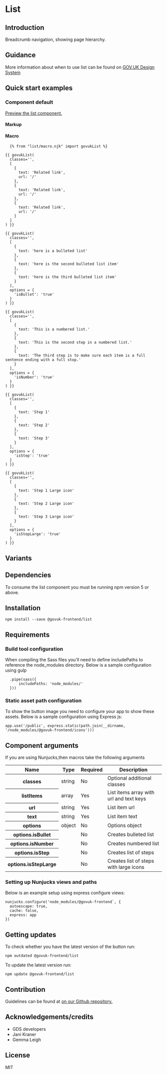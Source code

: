 # List

## Introduction

Breadcrumb navigation, showing page hierarchy.

## Guidance

More information about when to use list can be found on [GOV.UK Design System](http://www.linktodesignsystem.com/list "Link to read guidance on the use of list on Gov.uk Design system website")

## Quick start examples

### Component default

[Preview the list component.](http://govuk-frontend-review.herokuapp.com/components/list/preview)

#### Markup

#### Macro

      {% from "list/macro.njk" import govukList %}

    {{ govukList(
      classes='',
      [
        {
          text: 'Related link',
          url: '/'
        },
        {
          text: 'Related link',
          url: '/'
        },
        {
          text: 'Related link',
          url: '/'
        }
      ]
    ) }}

    {{ govukList(
      classes='',
      [
        {
          text: 'here is a bulleted list'
        },
        {
          text: 'here is the second bulleted list item'
        },
        {
          text: 'here is the third bulleted list item'
        }
      ],
      options = {
        'isBullet': 'true'
      }
    ) }}

    {{ govukList(
      classes='',
      [
        {
          text: 'This is a numbered list.'
        },
        {
          text: 'This is the second step in a numbered list.'
        },
        {
          text: 'The third step is to make sure each item is a full sentence ending with a full stop.'
        }
      ],
      options = {
        'isNumber': 'true'
      }
    ) }}

    {{ govukList(
      classes='',
      [
        {
          text: 'Step 1'
        },
        {
          text: 'Step 2'
        },
        {
          text: 'Step 3'
        }
      ],
      options = {
        'isStep': 'true'
      }
    ) }}

    {{ govukList(
      classes='',
      [
        {
          text: 'Step 1 Large icon'
        },
        {
          text: 'Step 2 Large icon'
        },
        {
          text: 'Step 3 Large icon'
        }
      ],
      options = {
        'isStepLarge': 'true'
      }
    ) }}

## Variants

## Dependencies

To consume the list component you must be running npm version 5 or above.

## Installation

    npm install --save @govuk-frontend/list

## Requirements

### Build tool configuration

When compiling the Sass files you'll need to define includePaths to reference the node_modules directory. Below is a sample configuration using gulp

      .pipe(sass({
          includePaths: 'node_modules/'
      }))

### Static asset path configuration

To show the button image you need to configure your app to show these assets. Below is a sample configuration using Express js:

    app.use('/public', express.static(path.join(__dirname, '/node_modules/@govuk-frontend/icons')))

## Component arguments

If you are using Nunjucks,then macros take the following arguments

<div>

<table class="govuk-c-table ">

<thead class="govuk-c-table__head">

<tr class="govuk-c-table__row">

<th class="govuk-c-table__header " scope="col">Name</th>

<th class="govuk-c-table__header " scope="col">Type</th>

<th class="govuk-c-table__header " scope="col">Required</th>

<th class="govuk-c-table__header " scope="col">Description</th>

</tr>

</thead>

<tbody class="govuk-c-table__body">

<tr class="govuk-c-table__row">

<th class="govuk-c-table__header" scope="row">classes</th>

<td class="govuk-c-table__cell ">string</td>

<td class="govuk-c-table__cell ">No</td>

<td class="govuk-c-table__cell ">Optional additional classes</td>

</tr>

<tr class="govuk-c-table__row">

<th class="govuk-c-table__header" scope="row">listItems</th>

<td class="govuk-c-table__cell ">array</td>

<td class="govuk-c-table__cell ">Yes</td>

<td class="govuk-c-table__cell ">List items array with url and text keys</td>

</tr>

<tr class="govuk-c-table__row">

<th class="govuk-c-table__header" scope="row">url</th>

<td class="govuk-c-table__cell ">string</td>

<td class="govuk-c-table__cell ">Yes</td>

<td class="govuk-c-table__cell ">List item url</td>

</tr>

<tr class="govuk-c-table__row">

<th class="govuk-c-table__header" scope="row">text</th>

<td class="govuk-c-table__cell ">string</td>

<td class="govuk-c-table__cell ">Yes</td>

<td class="govuk-c-table__cell ">List item text</td>

</tr>

<tr class="govuk-c-table__row">

<th class="govuk-c-table__header" scope="row">options</th>

<td class="govuk-c-table__cell ">object</td>

<td class="govuk-c-table__cell ">No</td>

<td class="govuk-c-table__cell ">Options object</td>

</tr>

<tr class="govuk-c-table__row">

<th class="govuk-c-table__header" scope="row">options.isBullet</th>

<td class="govuk-c-table__cell "></td>

<td class="govuk-c-table__cell ">No</td>

<td class="govuk-c-table__cell ">Creates bulleted list</td>

</tr>

<tr class="govuk-c-table__row">

<th class="govuk-c-table__header" scope="row">options.isNumber</th>

<td class="govuk-c-table__cell "></td>

<td class="govuk-c-table__cell ">No</td>

<td class="govuk-c-table__cell ">Creates numbered list</td>

</tr>

<tr class="govuk-c-table__row">

<th class="govuk-c-table__header" scope="row">options.isStep</th>

<td class="govuk-c-table__cell "></td>

<td class="govuk-c-table__cell ">No</td>

<td class="govuk-c-table__cell ">Creates list of steps</td>

</tr>

<tr class="govuk-c-table__row">

<th class="govuk-c-table__header" scope="row">options.isStepLarge</th>

<td class="govuk-c-table__cell "></td>

<td class="govuk-c-table__cell ">No</td>

<td class="govuk-c-table__cell ">Creates list of steps with large icons</td>

</tr>

</tbody>

</table>

</div>

### Setting up Nunjucks views and paths

Below is an example setup using express configure views:

    nunjucks.configure('node_modules/@govuk-frontend`, {
      autoescape: true,
      cache: false,
      express: app
    })

## Getting updates

To check whether you have the latest version of the button run:

    npm outdated @govuk-frontend/list

To update the latest version run:

    npm update @govuk-frontend/list

## Contribution

Guidelines can be found at [on our Github repository.](https://github.com/alphagov/govuk-frontend/blob/master/CONTRIBUTING.md "link to contributing guidelines on our github repository")

## Acknowledgements/credits

*   GDS developers
*   Jani Kraner
*   Gemma Leigh

## License

MIT